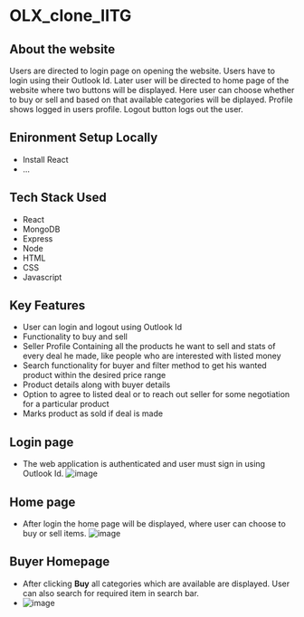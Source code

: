 # OLX_clone_IITG
## About the website
Users are directed to login page on opening the website. Users have to login using their Outlook Id. Later user will be directed to home page of the website where two buttons will be displayed. Here user can choose whether to buy or sell and based on that available categories will be diplayed. Profile shows logged in users profile. Logout button logs out the user.

## Enironment Setup Locally
- Install React
- ...

## Tech Stack Used
- React
- MongoDB
- Express
- Node
- HTML
- CSS
- Javascript

## Key Features
- User can login and logout using Outlook Id
- Functionality to buy and sell
- Seller Profile Containing all the products he want to sell and stats of every deal he made, like people who are interested with listed  money
- Search functionality for buyer and filter method to get his wanted product within the desired price range
- Product details along with buyer details
- Option to  agree to listed deal or to reach out seller for some negotiation for a particular product
- Marks product as sold if deal is made

## Login page
- The web application is authenticated and user must sign in using Outlook Id.
![image](https://user-images.githubusercontent.com/95306028/177820740-33b49604-b1b1-4285-bc41-9b9a5bf5b1ce.png)

## Home page
- After login the home page will be displayed, where user can choose to buy or sell items.
![image](https://user-images.githubusercontent.com/95306028/177821314-90828c2c-6ef6-4644-9729-df123930b31c.png)

## Buyer Homepage
- After clicking **Buy** all categories which are available are displayed. User can also search for required item in search bar.
- ![image](https://user-images.githubusercontent.com/95306028/177822651-b505f91e-2f11-4826-951c-e6e6e0560d97.png)








